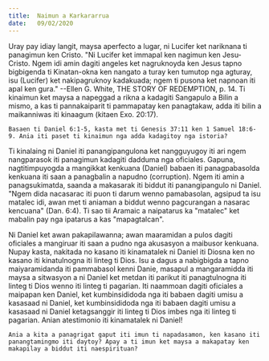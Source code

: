 ```yaml
---
title:  Naimun a Karkararrua
date:   09/02/2020
---
```


Uray pay idiay langit, maysa aperfecto a lugar, ni  Lucifer ket nariknana ti panagimun ken Cristo. "Ni Lucifer ket immapal ken nagimun ken Jesu-Cristo. Ngem idi amin dagiti angeles ket nagruknoyda ken Jesus tapno bigbigenda ti Kinatan-okna ken nangato a turay ken tumutop nga agturay, isu (Lucifer) ket nakipagruknoy kadakuada; ngem ti pusona ket napnoan iti apal ken gura." --Ellen G. White, THE STORY OF REDEMPTION, p. 14. Ti kinaimun ket maysa a napeggad a rikna a kadagiti Sangapulo a Bilin a mismo, a kas ti pannakaiparit ti pammapatay ken panagtakaw, adda iti bilin a maikanniwas iti kinaagum (kitaen Exo. 20:17).

`Basaen ti Daniel 6:1-5, kasta met ti Genesis 37:11 ken 1 Samuel 18:6-9. Ania iti paset ti kinaimun nga adda kadagitoy nga istoria?`

Ti kinalaing ni Daniel iti panangipangulona ket nangguyugoy iti ari ngem nangparasok iti panagimun kadagiti dadduma nga oficiales. Gapuna, nagtitimpuyogda a mangikkat kenkuana (Daniel) babaen iti panagpabasolda kenkuana iti saan a panagbalin a napudno (corruption). Ngem iti amin a panagsukimatda, saanda a makasarak iti biddut iti panangipangulo ni Daniel. "Ngem dida nacasarac iti puon ti darum wenno pamabasolan, agsipud ta isu matalec idi, awan met ti aniaman a biddut wenno pagcurangan a nasarac kencuana" (Dan. 6:4). Ti sao tii Aramaic a naipatarus ka "matalec" ket mabalin pay nga ipatarus a kas "mapagtalcan".

Ni Daniel ket awan pakapilawanna; awan maaramidan a pulos dagiti oficiales a mangiruar iti saan a pudno nga akusasyon a maibusor kenkuana. Nupay kasta, nakitada no kasano iti kinamatalek ni Daniel iti Diosna ken no kasano iti kinatulnogna iti linteg ti Dios. Isu a dagus a nabigbigda a tapno maiyaramidanda iti pammabasol kenni Danie, masapul a mangaramidda iti maysa a sitwasyon a ni Daniel ket metdan iti parikut iti panagtulnogna iti linteg ti Dios wenno iti linteg ti pagarian. Iti naammoan dagiti oficiales a maipapan ken Daniel, ket kumbinsididoda nga iti babaen dagiti umisu a kasasaad ni Daniel, ket kumbinsididoda nga iti babaen dagiti umisu a kasasaad ni Daniel ketagsanggir iti linteg ti Dios imbes nga iti linteg ti pagarian. Anian atestimonio iti kinamatalek ni Daniel!

`Ania a kita a panagrigat gaput iti imun ti napadasamon, ken kasano iti panangtamingmo iti daytoy? Apay a ti imun ket maysa a makapatay ken makapilay a biddut iti naespirituan?`